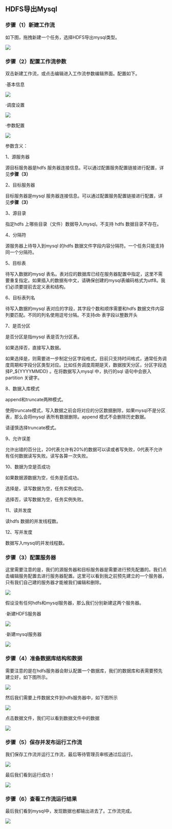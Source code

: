 
HDFS导出Mysql
----------------------

### 步骤（1）新建工作流

如下图，拖拽新建一个任务，选择HDFS导出mysql类型。

![](media/61ba757280ce0a029f5248573e411662.png)

### 步骤（2）配置工作流参数

双击新建工作流，或点击编辑进入工作流参数编辑界面。配置如下。

·基本信息

![](media/94c6a7e0ca1fe0954f4ddcb735c61261.png)

·调度设置

![](media/3a872fe10b504e3213cbed942fa53af6.png)

·参数配置

![](media/40917575d025521a0791b0f456203362.png)

参数含义：

1、源服务器

源目标服务器是hdfs
服务器连接信息。可以通过配置服务配置链接进行配置，详见**步骤（3）**

2、目标服务器

目标服务器是mysql
服务器连接信息。可以通过配置服务配置链接进行配置，详见**步骤（3）**

3、源目录

指定hdfs 上哪些目录（文件）数据导入mysql。不支持 hdfs 数据目录不存在。

4、分隔符

源服务器上待导入到mysql 的hdfs
数据文件字段内容分隔符。一个任务只能支持同一个分隔符。

5、目标表

待写入数据的mysql
表名。表对应的数据库已经在服务器配置中指定，这里不需要重复指定。如果插入的数据有中文，请确保创建的mysql表编码格式为utf8。我们必须要提前去定义表和结构。

6、目标表列名

待写入数据的mysql 表对应的字段，其字段个数和顺序需要和hdfs
数据文件内容列要匹配。不同的列名使用逗号分隔。不支持db 表字段以整数开头

7、是否分区

是否分区是指mysql 表是否为分区表。

如果选择否，直接写入数据。

如果选择是，则需要进一步制定分区字段格式，目前只支持时间格式，通常任务调度周期和字段分区类型对应。比如任务调度周期是天，数据按天分区，分区字段选择P_\${YYYYMMDD}
。在将数据写入mysql 中，执行的sql 语句中会嵌入partition 关键字。

8、数据入库模式

append和truncate两种模式。

使用truncate模式，写入数据之前会将对应的分区数据删除，如果mysql不是分区表，那么会将mysql
表所有数据删除。append 模式不会删除历史数据。

请谨慎选择truncate模式。

9、允许误差

允许出错的百分比，20代表允许有20%的数据可以读或者写失败，0代表不允许有任何数据读写失败。读写各算一次失败。

10、数据为空是否成功

如果数据源数据为空，任务是否成功。

选择是，读写数据为空，任务实例成功。

选择否，读写数据为空，任务实例失败。

11、读并发度

读hdfs 数据的并发线程数。

12、写并发度

数据写入mysql的并发线程数。

### 步骤（3）配置服务器

这里需要注意的是，我们的源服务器和目标服务器是需要进行预先配置的。我们点击编辑服务配置去进行服务器配置。这里可以看到我之前预先建立的一个服务器，只有我们自己建的服务器才能被我们编辑和删除。

![](media/2482cde4dfc8ebd8bf57a61e1dedb575.png)

假设没有任何hdfs和mysql服务器，那么我们分别新建这两个服务器。

·新建HDFS服务器

![](media/1e22840526a9682b1b8b33c48e9e83fd.png)

·新建mysql服务器

![](media/c103f3505d52c6aed8abed25b2ed313e.png)

### 步骤（4）准备数据库结构和数据

需要注意的是在hdfs服务器会默认配置一个数据库，我们的数据库和表需要预先建立好，如下图所示。

![](media/5c914ffc7d62bd1658419397590ec887.png)

然后我们需要上传数据文件到hdfs服务器中，如下图所示

![](media/d8835308b82028a59296c3cdba0e1a0d.png)

点击数据文件，我们可以看到数据文件中的数据

![](media/88945d879e8482d2723c6c1c706d04de.png)

### 步骤（5）保存并发布运行工作流

我们保存工作流并运行工作流，最后等待管理员审核通过后运行。

![](media/12ae447d0c5aaad655d1194b02dc9509.png)

最后我们看到运行成功！

![](media/a6fc231c8e0f7cef1a282ac9751b691f.png)

### 步骤（6）查看工作流运行结果

最后我们看到mysql中，发现数据也都输出进去了。工作流完成。

![](media/1f611d68295192454e5da3ab0fecc483.png)